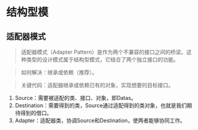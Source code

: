 # 结构型模
## 适配器模式
> 适配器模式（Adapter Pattern）是作为两个不兼容的接口之间的桥梁。这种类型的设计模式属于结构型模式，它结合了两个独立接口的功能。

> 如何解决：继承或依赖（推荐）。

> 关键代码：适配器继承或依赖已有的对象，实现想要的目标接口。

1. Source：需要被适配的类、接口、对象，即Datas。 
2. Destination：需要得到的类，Source通过适配得到的类对象，也就是我们期待得到的借口。 
3. Adapter：适配器类，协调Source和Destination，使两者能够协同工作。